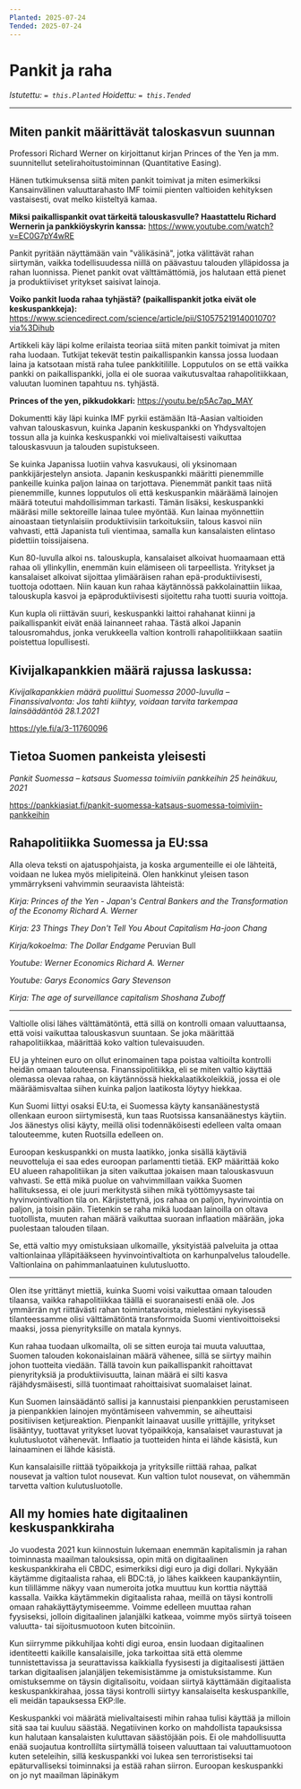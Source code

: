 ```yaml
---
Planted: 2025-07-24
Tended: 2025-07-24
---
```

# Pankit ja raha

*Istutettu: `= this.Planted`*
*Hoidettu: `= this.Tended`*

---

## Miten pankit määrittävät taloskasvun suunnan

Professori Richard Werner on kirjoittanut kirjan Princes of the Yen ja mm. suunnitellut setelirahoitustoiminnan (Quantitative Easing).

Hänen tutkimuksensa siitä miten pankit toimivat ja miten esimerkiksi Kansainvälinen valuuttarahasto IMF toimii pienten valtioiden kehityksen vastaisesti, ovat melko kiisteltyä kamaa.

**Miksi paikallispankit ovat tärkeitä talouskasvulle? Haastattelu Richard Wernerin ja pankkiöyskyrin kanssa:**
https://www.youtube.com/watch?v=EC0G7pY4wRE

Pankit pyritään näyttämään vain "välikäsinä", jotka välittävät rahan siirtymän, vaikka todellisuudessa niillä on päävastuu talouden ylläpidossa ja rahan luonnissa. Pienet pankit ovat välttämättömiä, jos halutaan että pienet ja produktiiviset yritykset saisivat lainoja.

**Voiko pankit luoda rahaa tyhjästä? (paikallispankit jotka eivät ole keskuspankkeja):**
https://www.sciencedirect.com/science/article/pii/S1057521914001070?via%3Dihub

Artikkeli käy läpi kolme erilaista teoriaa siitä miten pankit toimivat ja miten raha luodaan. Tutkijat tekevät testin paikallispankin kanssa jossa luodaan laina ja katsotaan mistä raha tulee pankkitilille. Lopputulos on se että vaikka pankki on paikallispankki, jolla ei ole suoraa vaikutusvaltaa rahapolitiikkaan, valuutan luominen tapahtuu ns. tyhjästä.

**Princes of the yen, pikkudokkari:**
https://youtu.be/p5Ac7ap_MAY

Dokumentti käy läpi kuinka IMF pyrkii estämään Itä-Aasian valtioiden vahvan talouskasvun, kuinka Japanin keskuspankki on Yhdysvaltojen tossun alla ja kuinka keskuspankki voi mielivaltaisesti vaikuttaa talouskasvuun ja talouden supistukseen.

Se kuinka Japanissa luotiin vahva kasvukausi, oli yksinomaan pankkijärjestelyn ansiota. Japanin keskuspankki määritti pienemmille pankeille kuinka paljon lainaa on tarjottava. Pienemmät pankit taas niitä pienemmille, kunnes lopputulos oli että keskuspankin määräämä lainojen määrä toteutui mahdollisimman tarkasti. Tämän lisäksi, keskuspankki määräsi mille sektoreille lainaa tulee myöntää. Kun lainaa myönnettiin ainoastaan tietynlaisiin produktiivisiin tarkoituksiin, talous kasvoi niin vahvasti, että Japanista tuli vientimaa, samalla kun kansalaisten elintaso pidettiin toissijaisena.

Kun 80-luvulla alkoi ns. talouskupla, kansalaiset alkoivat huomaamaan että rahaa oli yllinkyllin, enemmän kuin elämiseen oli tarpeellista. Yritykset ja kansalaiset alkoivat sijoittaa ylimääräisen rahan epä-produktiivisesti, tuottoja odottaen. Niin kauan kun rahaa käytännössä pakkolainattiin liikaa, talouskupla kasvoi ja epäproduktiivisesti sijoitettu raha tuotti suuria voittoja.

Kun kupla oli riittävän suuri, keskuspankki laittoi rahahanat kiinni ja paikallispankit eivät enää lainanneet rahaa. Tästä alkoi Japanin talousromahdus, jonka verukkeella valtion kontrolli rahapolitiikkaan saatiin poistettua lopullisesti.

## Kivijalkapankkien määrä rajussa laskussa:

*Kivijalkapankkien määrä puolittui Suomessa 2000-luvulla – Finanssivalvonta: Jos tahti kiihtyy, voidaan tarvita tarkempaa lainsäädäntöä*
*28.1.2021*

https://yle.fi/a/3-11760096

## Tietoa Suomen pankeista yleisesti

*Pankit Suomessa – katsaus Suomessa toimiviin pankkeihin*
*25 heinäkuu, 2021*

https://pankkiasiat.fi/pankit-suomessa-katsaus-suomessa-toimiviin-pankkeihin


## Rahapolitiikka Suomessa ja EU:ssa

Alla oleva teksti on ajatuspohjaista, ja koska argumenteille ei ole lähteitä, voidaan ne lukea myös mielipiteinä. Olen hankkinut yleisen tason ymmärrykseni vahvimmin seuraavista lähteistä:

*Kirja: Princes of the Yen - Japan's Central Bankers and the Transformation of the Economy*
*Richard A. Werner*

*Kirja: 23 Things They Don't Tell You About Capitalism*
*Ha-joon Chang*

*Kirja/kokoelma: The Dollar Endgame*
Peruvian Bull

*Youtube: Werner Economics*
*Richard A. Werner*

*Youtube: Garys Economics*
*Gary Stevenson*

*Kirja: The age of surveillance capitalism*
*Shoshana Zuboff*

---

Valtiolle olisi lähes välttämätöntä, että sillä on kontrolli omaan valuuttaansa, että voisi vaikuttaa talouskasvun suuntaan. Se joka määrittää rahapolitiikkaa, määrittää koko valtion tulevaisuuden.

EU ja yhteinen euro on ollut erinomainen tapa poistaa valtioilta kontrolli heidän omaan talouteensa. Finanssipolitiikka, eli se miten valtio käyttää olemassa olevaa rahaa, on käytännössä hiekkalaatikkoleikkiä, jossa ei ole määräämisvaltaa siihen kuinka paljon laatikosta löytyy hiekkaa.

Kun Suomi liittyi osaksi EU:ta, ei Suomessa käyty kansanäänestystä ollenkaan euroon siirtymisestä, kun taas Ruotsissa kansanäänestys käytiin. Jos äänestys olisi käyty, meillä olisi todennäköisesti edelleen valta omaan talouteemme, kuten Ruotsilla edelleen on.

Euroopan keskuspankki on musta laatikko, jonka sisällä käytäviä neuvotteluja ei saa edes euroopan parlamentti tietää. EKP määrittää koko EU alueen rahapolitiikan ja siten vaikuttaa jokaisen maan talouskasvuun vahvasti. Se että mikä puolue on vahvimmillaan vaikka Suomen hallituksessa, ei ole juuri merkitystä siihen mikä työttömyysaste tai hyvinvointivaltion tila on. Kärjistettynä, jos rahaa on paljon, hyvinvointia on paljon, ja toisin päin. Tietenkin se raha mikä luodaan lainoilla on oltava tuotollista, muuten rahan määrä vaikuttaa suoraan inflaation määrään, joka puolestaan talouden tilaan.

Se, että valtio myy omistuksiaan ulkomaille, yksityistää palveluita ja ottaa valtionlainaa ylläpitääkseen hyvinvointivaltiota on karhunpalvelus taloudelle. Valtionlaina on pahimmanlaatuinen kulutusluotto.

---

Olen itse yrittänyt miettiä, kuinka Suomi voisi vaikuttaa omaan talouden tilaansa, vaikka rahapolitiikkaa täällä ei suoranaisesti enää ole. Jos ymmärrän nyt riittävästi rahan toimintatavoista, mielestäni nykyisessä tilanteessamme olisi välttämätöntä transformoida Suomi vientivoittoiseksi maaksi, jossa pienyrityksille on matala kynnys.

Kun rahaa tuodaan ulkomailta, oli se sitten euroja tai muuta valuuttaa, Suomen talouden kokonaislainan määrä vähenee, sillä se siirtyy maihin johon tuotteita viedään. Tällä tavoin kun paikallispankit rahoittavat pienyrityksiä ja produktiivisuutta, lainan määrä ei silti kasva räjähdysmäisesti, sillä tuontimaat rahoittaisivat suomalaiset lainat.

Kun Suomen lainsäädäntö sallisi ja kannustaisi pienpankkien perustamiseen ja pienpankkien lainojen myöntämiseen vahvemmin, se aiheuttaisi positiivisen ketjureaktion. Pienpankit lainaavat uusille yrittäjille, yritykset lisääntyy, tuottavat yritykset luovat työpaikkoja, kansalaiset vaurastuvat ja kulutusluotot vähenevät. Inflaatio ja tuotteiden hinta ei lähde käsistä, kun lainaaminen ei lähde käsistä.

Kun kansalaisille riittää työpaikkoja ja yrityksille riittää rahaa, palkat nousevat ja valtion tulot nousevat. Kun valtion tulot nousevat, on vähemmän tarvetta valtion kulutusluotolle.


## All my homies hate digitaalinen keskuspankkiraha

Jo vuodesta 2021 kun kiinnostuin lukemaan enemmän kapitalismin ja rahan toiminnasta maailman talouksissa, opin mitä on digitaalinen keskuspankkiraha eli CBDC, esimerkiksi digi euro ja digi dollari. Nykyään käytämme digitaalista rahaa, eli BDC:tä, jo lähes kaikkeen kaupankäyntiin, kun tilillämme näkyy vaan numeroita jotka muuttuu kun korttia näyttää kassalla. Vaikka käytämmekin digitaalista rahaa, meillä on täysi kontrolli omaan rahakäyttäytymiseemme. Voimme edelleen muuttaa rahan fyysiseksi, jolloin digitaalinen jalanjälki katkeaa, voimme myös siirtyä toiseen valuutta- tai sijoitusmuotoon kuten bitcoiniin.

Kun siirrymme pikkuhiljaa kohti digi euroa, ensin luodaan digitaalinen identiteetti kaikille kansalaisille, joka tarkoittaa sitä että olemme tunnistettavissa ja seurattavissa kaikkialla fyysisesti ja digitaalisesti jättäen tarkan digitaalisen jalanjäljen tekemisistämme ja omistuksistamme. Kun omistuksemme on täysin digitalisoitu, voidaan siirtyä käyttämään digitaalista keskuspankkirahaa, jossa täysi kontrolli siirtyy kansalaiselta keskuspankille, eli meidän tapauksessa EKP:lle.

Keskuspankki voi määrätä mielivaltaisesti mihin rahaa tulisi käyttää ja milloin sitä saa tai kuuluu säästää. Negatiivinen korko on mahdollista tapauksissa kun halutaan kansalaisten kuluttavan säästöjään pois. Ei ole mahdollisuutta enää suojautua kontrollilta siirtymällä toiseen valuuttaan tai valuuttamuotoon kuten seteleihin, sillä keskuspankki voi lukea sen terroristiseksi tai epäturvalliseksi toiminnaksi ja estää rahan siirron. Euroopan keskuspankki on jo nyt maailman läpinäkym